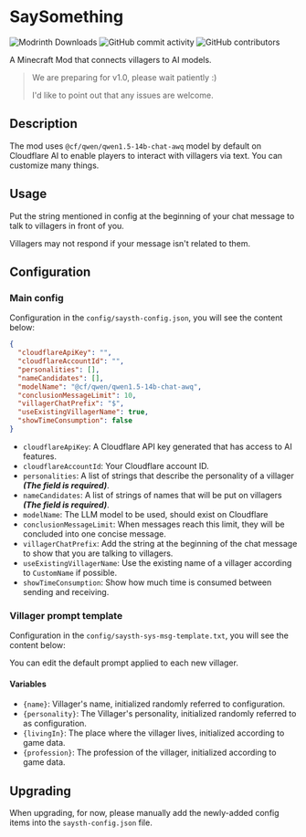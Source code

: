 # SaySomething

![Modrinth Downloads](https://img.shields.io/modrinth/dt/say-something)
![GitHub commit activity](https://img.shields.io/github/commit-activity/m/ranzeplay/saysth)
![GitHub contributors](https://img.shields.io/github/contributors/ranzeplay/saysth)

A Minecraft Mod that connects villagers to AI models.

> We are preparing for v1.0, please wait patiently :)
> 
> I'd like to point out that any issues are welcome.

## Description

The mod uses `@cf/qwen/qwen1.5-14b-chat-awq` model by default on Cloudflare AI
to enable players to interact with villagers via text.
You can customize many things.

## Usage

Put the string mentioned in config at the beginning of your chat message
to talk to villagers in front of you.

Villagers may not respond if your message isn't related to them.

## Configuration

### Main config

Configuration in the `config/saysth-config.json`, you will see the content below:

```json
{
  "cloudflareApiKey": "",
  "cloudflareAccountId": "",
  "personalities": [],
  "nameCandidates": [],
  "modelName": "@cf/qwen/qwen1.5-14b-chat-awq",
  "conclusionMessageLimit": 10,
  "villagerChatPrefix": "$",
  "useExistingVillagerName": true,
  "showTimeConsumption": false
}
```

- `cloudflareApiKey`: A Cloudflare API key generated that has access to AI features.
- `cloudflareAccountId`: Your Cloudflare account ID.
- `personalities`: A list of strings that describe the personality of a villager ***(The field is required)***.
- `nameCandidates`: A list of strings of names that will be put on villagers ***(The field is required)***.
- `modelName`: The LLM model to be used, should exist on Cloudflare
- `conclusionMessageLimit`: When messages reach this limit, they will be concluded into one concise message.
- `villagerChatPrefix`: Add the string at the beginning of the chat message to show that you are talking to villagers.
- `useExistingVillagerName`: Use the existing name of a villager according to `CustomName` if possible.
- `showTimeConsumption`: Show how much time is consumed between sending and receiving.

### Villager prompt template

Configuration in the `config/saysth-sys-msg-template.txt`, you will see the content below:

You can edit the default prompt applied to each new villager.

#### Variables

- `{name}`: Villager's name, initialized randomly referred to configuration.
- `{personality}`: The Villager's personality, initialized randomly referred to as configuration.
- `{livingIn}`: The place where the villager lives, initialized according to game data.
- `{profession}`: The profession of the villager, initialized according to game data.

## Upgrading

When upgrading, for now, please manually add the newly-added config items into the `saysth-config.json` file.
